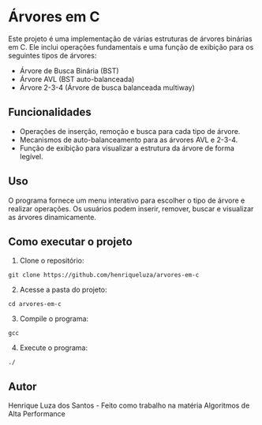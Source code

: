 # Árvores em C

Este projeto é uma implementação de várias estruturas de árvores binárias em C. Ele inclui operações fundamentais e uma função de exibição para os seguintes tipos de árvores:

* Árvore de Busca Binária (BST)
* Árvore AVL (BST auto-balanceada)
* Árvore 2-3-4 (Árvore de busca balanceada multiway)

## Funcionalidades

* Operações de inserção, remoção e busca para cada tipo de árvore.
* Mecanismos de auto-balanceamento para as árvores AVL e 2-3-4.
* Função de exibição para visualizar a estrutura da árvore de forma legível.

## Uso

O programa fornece um menu interativo para escolher o tipo de árvore e realizar operações. Os usuários podem inserir, remover, buscar e visualizar as árvores dinamicamente.

## Como executar o projeto

1. Clone o repositório:

```
git clone https://github.com/henriqueluza/arvores-em-c
```

2. Acesse a pasta do projeto:

```
cd arvores-em-c
```

3. Compile o programa:

```
gcc 
```

4. Execute o programa:
```
./
```

## Autor

Henrique Luza dos Santos - Feito como trabalho na matéria Algoritmos de Alta Performance
